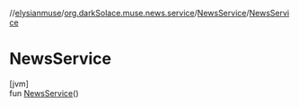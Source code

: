 //[elysianmuse](../../../index.md)/[org.darkSolace.muse.news.service](../index.md)/[NewsService](index.md)/[NewsService](-news-service.md)

# NewsService

[jvm]\
fun [NewsService](-news-service.md)()
